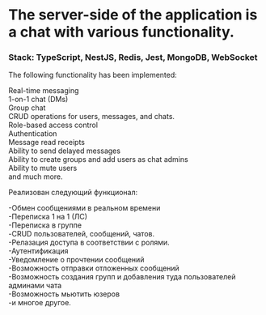 # The server-side of the application is a chat with various functionality.<br>

### Stack: TypeScript, NestJS, Redis, Jest, MongoDB, WebSocket

The following functionality has been implemented:

Real-time messaging<br>
1-on-1 chat (DMs)<br>
Group chat<br>
CRUD operations for users, messages, and chats.<br>
Role-based access control<br>
Authentication<br>
Message read receipts<br>
Ability to send delayed messages<br>
Ability to create groups and add users as chat admins<br>
Ability to mute users<br>
and much more.<br>

Реализован следующий функционал:

-Обмен сообщениями в реальном времени<br>
-Переписка 1 на 1 (ЛС)<br> -Переписка в группе<br> -CRUD пользователей, сообщений, чатов.<br> -Релазация доступа в соответствии с ролями.<br>
-Аутентификация<br> -Уведомление о прочтении сообщений<br> -Возможность отправки отложенных сообщений<br>
-Возможность создания групп и добавления туда пользователей админами чата<br> -Возможность мьютить юзеров<br> -и многое другое.<br>
